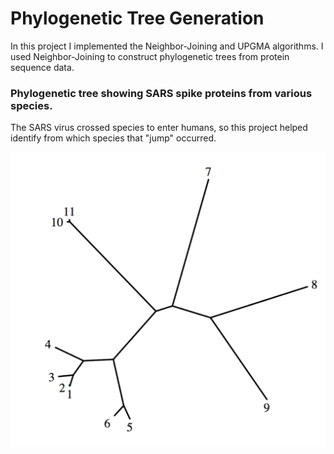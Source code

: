 # Phylogenetic Tree Generation

In this project I implemented the Neighbor-Joining and UPGMA algorithms. I used Neighbor-Joining to construct phylogenetic trees from protein sequence data. 

### Phylogenetic tree showing SARS spike proteins from various species.

The SARS virus crossed species to enter humans, so this project helped identify from which species that "jump" occurred.

![phylip tree](images/example_phylip_tree.png)

